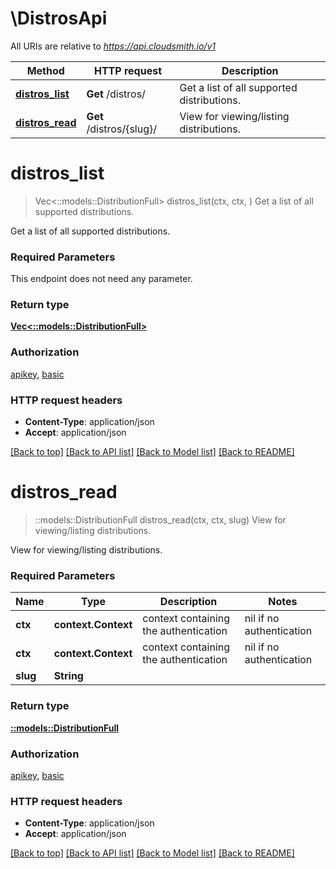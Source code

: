 # \DistrosApi

All URIs are relative to *https://api.cloudsmith.io/v1*

Method | HTTP request | Description
------------- | ------------- | -------------
[**distros_list**](DistrosApi.md#distros_list) | **Get** /distros/ | Get a list of all supported distributions.
[**distros_read**](DistrosApi.md#distros_read) | **Get** /distros/{slug}/ | View for viewing/listing distributions.


# **distros_list**
> Vec<::models::DistributionFull> distros_list(ctx, ctx, )
Get a list of all supported distributions.

Get a list of all supported distributions.

### Required Parameters
This endpoint does not need any parameter.

### Return type

[**Vec<::models::DistributionFull>**](DistributionFull.md)

### Authorization

[apikey](../README.md#apikey), [basic](../README.md#basic)

### HTTP request headers

 - **Content-Type**: application/json
 - **Accept**: application/json

[[Back to top]](#) [[Back to API list]](../README.md#documentation-for-api-endpoints) [[Back to Model list]](../README.md#documentation-for-models) [[Back to README]](../README.md)

# **distros_read**
> ::models::DistributionFull distros_read(ctx, ctx, slug)
View for viewing/listing distributions.

View for viewing/listing distributions.

### Required Parameters

Name | Type | Description  | Notes
------------- | ------------- | ------------- | -------------
 **ctx** | **context.Context** | context containing the authentication | nil if no authentication
 **ctx** | **context.Context** | context containing the authentication | nil if no authentication
  **slug** | **String**|  | 

### Return type

[**::models::DistributionFull**](DistributionFull.md)

### Authorization

[apikey](../README.md#apikey), [basic](../README.md#basic)

### HTTP request headers

 - **Content-Type**: application/json
 - **Accept**: application/json

[[Back to top]](#) [[Back to API list]](../README.md#documentation-for-api-endpoints) [[Back to Model list]](../README.md#documentation-for-models) [[Back to README]](../README.md)

